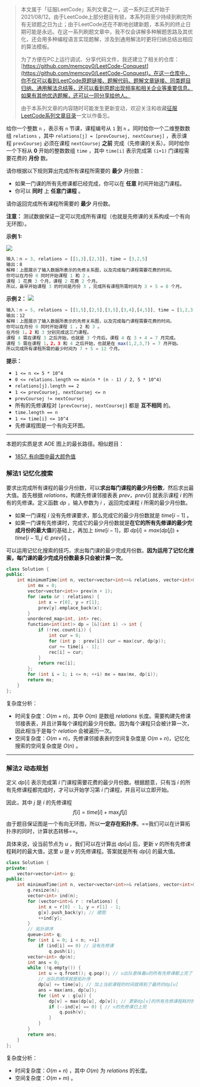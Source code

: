 > 本文属于「征服LeetCode」系列文章之一，这一系列正式开始于2021/08/12。由于LeetCode上部分题目有锁，本系列将至少持续到刷完所有无锁题之日为止；由于LeetCode还在不断地创建新题，本系列的终止日期可能是永远。在这一系列刷题文章中，我不仅会讲解多种解题思路及其优化，还会用多种编程语言实现题解，涉及到通用解法时更将归纳总结出相应的算法模板。
> <b></b>
> 
> 为了方便在PC上运行调试、分享代码文件，我还建立了相关的仓库：[https://github.com/memcpy0/LeetCode-Conquest](https://github.com/memcpy0/LeetCode-Conquest)。在这一仓库中，你不仅可以看到LeetCode原题链接、题解代码、题解文章链接、同类题目归纳、通用解法总结等，还可以看到原题出现频率和相关企业等重要信息。如果有其他优选题解，还可以一同分享给他人。
> <b></b>
> 
> 由于本系列文章的内容随时可能发生更新变动，欢迎关注和收藏[征服LeetCode系列文章目录](https://memcpy0.blog.csdn.net/article/details/119656559)一文以作备忘。

给你一个整数 `n` ，表示有 `n` 节课，课程编号从 `1` 到 `n` 。同时给你一个二维整数数组 `relations` ，其中 `relations[j] = [prevCoursej, nextCoursej]` ，表示课程 `prevCoursej` 必须在课程 `nextCoursej` **之前** 完成（先修课的关系）。同时给你一个下标从 **0** 开始的整数数组 `time` ，其中 `time[i]` 表示完成第 `(i+1)` 门课程需要花费的 **月份** 数。

请你根据以下规则算出完成所有课程所需要的 **最少** 月份数：
- 如果一门课的所有先修课都已经完成，你可以在 **任意** 时间开始这门课程。
- 你可以 **同时** 上 **任意门课程** 。

请你返回完成所有课程所需要的 **最少** 月份数。

**注意：** 测试数据保证一定可以完成所有课程（也就是先修课的关系构成一个有向无环图）。

**示例 1:**

**![](https://assets.leetcode.com/uploads/2021/10/07/ex1.png)**

```js
输入：n = 3, relations = [[1,3],[2,3]], time = [3,2,5]
输出：8
解释：上图展示了输入数据所表示的先修关系图，以及完成每门课程需要花费的时间。
你可以在月份 0 同时开始课程 1 和 2 。
课程 1 花费 3 个月，课程 2 花费 2 个月。
所以，最早开始课程 3 的时间是月份 3 ，完成所有课程所需时间为 3 + 5 = 8 个月。
```
**示例 2：**
**![](https://assets.leetcode.com/uploads/2021/10/07/ex2.png)**

```js
输入：n = 5, relations = [[1,5],[2,5],[3,5],[3,4],[4,5]], time = [1,2,3,4,5]
输出：12
解释：上图展示了输入数据所表示的先修关系图，以及完成每门课程需要花费的时间。
你可以在月份 0 同时开始课程 1 ，2 和 3 。
在月份 1，2 和 3 分别完成这三门课程。
课程 4 需在课程 3 之后开始，也就是 3 个月后。课程 4 在 3 + 4 = 7 月完成。
课程 5 需在课程 1，2，3 和 4 之后开始，也就是在 max(1,2,3,7) = 7 月开始。
所以完成所有课程所需的最少时间为 7 + 5 = 12 个月。
```
**提示：**
- `1 <= n <= 5 * 10^4`
- `0 <= relations.length <= min(n * (n - 1) / 2, 5 * 10^4)`
- `relations[j].length == 2`
- `1 <= prevCoursej, nextCoursej <= n`
- `prevCoursej != nextCoursej`
- 所有的先修课程对 `[prevCoursej, nextCoursej]` 都是 **互不相同** 的。
- `time.length == n`
- `1 <= time[i] <= 10^4`
- 先修课程图是一个有向无环图。

---
本题的实质是求 AOE 图上的最长路径。相似题目：
- [1857. 有向图中最大颜色值](https://leetcode.cn/problems/largest-color-value-in-a-directed-graph/description/)
### 解法1 记忆化搜索
要求出完成所有课程的最少月份数，可以**求出每门课程的最少月份数**，然后求出最大值。首先根据 $relations$，构建先修课邻接表表 $prev$，$prev[i]$ 就表示课程 $i$ 的所有的先修课。定义函数 $dp$ ，输入参数为 $i$ ，返回完成课程 $i$ 所需的最少月份数。
- 如果一门课程 $i$ 没有先修课要求，那么完成它的最少月份数就是 $time[i - 1]$ 。
- 如果一门课有先修课时，完成它的最少月份数就是**在它的所有先修课的最少完成月份的最大值**的基础上，再加上 $time[i - 1]$，即 $\textit{dp}[i] = \textit{max}(dp[j])+\textit{time}[i-1], j\in \textit{prev}[i]$ 。

可以运用记忆化搜索的技巧，求出每门课的最少完成月份数。**因为运用了记忆化搜索，每门课的最少完成月份数最多只会被计算一次**。
```cpp
class Solution {
public:
    int minimumTime(int n, vector<vector<int>>& relations, vector<int>& time) {
        int mx = 0;
        vector<vector<int>> prev(n + 1);
        for (auto &r : relations) {
            int x = r[0], y = r[1];
            prev[y].emplace_back(x);
        }
        unordered_map<int, int> rec;
        function<int(int)> dp = [&](int i) -> int {
            if (!rec.count(i)) {
                int cur = 0;
                for (int p : prev[i]) cur = max(cur, dp(p));
                cur += time[i - 1];
                rec[i] = cur;
            }
            return rec[i];
        };
        for (int i = 1; i <= n; ++i) mx = max(mx, dp(i));
        return mx;
    }
};
```
复杂度分析：
- 时间复杂度：$O(m +n)$，其中 $O(m)$ 是数组 $relations$ 长度。需要构建先修课邻接表表，并且计算每个课程的最少月份数。因为每个课程只会被计算一次，因此相当于是每个 $relation$ 会被遍历一次。
- 空间复杂度：$O(m +n)$，先修课邻接表表的空间复杂度是 $O(m +n)$，记忆化搜索的空间复杂度是 $O(n)$ 。

---
### 解法2 动态规划
定义 $dp[i]$ 表示完成第 $i$ 门课程需要花费的最少月份数。根据题意，只有当 $i$ 的所有先修课程都完成时，才可以开始学习第 $i$ 门课程，并且可以立即开始。

因此，其中 $j$ 是 $i$ 的先修课程$$f[i]=\textit{time}[i] + \max_{j} f[j]$$
由于题目保证图是一个有向无环图，所以**一定存在拓扑序**。==我们可以在计算拓扑序的同时，计算状态转移==。

具体来说，设当前节点为 $u$ ，我们可以在计算出 $dp[u]$ 后，更新 $v$ 的所有先修课程耗时的最大值，这里 $u$ 是 $v$ 的先修课程。答案就是所有 $dp[i]$ 的最大值。
```cpp
class Solution {
private:
    vector<vector<int>> g;
public:
    int minimumTime(int n, vector<vector<int>>& relations, vector<int>& time) {
        g.resize(n);
        vector<int> ind(n);
        for (vector<int>& r : relations) {
            int x = r[0] - 1, y = r[1] - 1;
            g[x].push_back(y); // 建图
            ++ind[y];
        }
        // 拓扑排序 
        queue<int> q;
        for (int i = 0; i < n; ++i)
            if (ind[i] == 0) // 没有先修课
                q.push(i); 
        vector<int> dp(n);
        int ans = 0;
        while (!q.empty()) {
            int u = q.front(); q.pop(); // u出队意味着u的所有先修课都上完了
            // 出队的顺序就是拓扑序
            dp[u] += time[u]; // 加上当前课程的时间就得到了最终的dp[u]
            ans = max(ans, dp[u]);
            for (int v : g[u]) {
                dp[v] = max(dp[u], dp[v]); // 更新dp[v]的所有先修课程耗时的最大值
                if (--ind[v] == 0) { // v的先修课已上完
                    q.push(v); 
                }
            }
        }
        return ans;
    }  
};
```
复杂度分析：
- 时间复杂度：$O(m+n)$ ，其中 $O(m)$ 为 $relations$ 的长度。
- 空间复杂度：$O(m+m)$ 。

